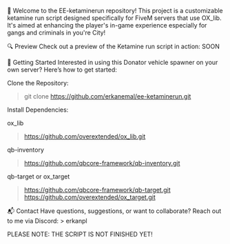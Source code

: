 🌟 Welcome to the EE-ketaminerun repository! This project is a customizable ketamine run script designed specifically for FiveM servers that use OX_lib. It's aimed at enhancing the player's in-game experience especially for gangs and criminals in you're City!

🔍 Preview Check out a preview of the Ketamine run script in action: SOON

🚀 Getting Started Interested in using this Donator vehicle spawner on your own server? Here’s how to get started:

Clone the Repository:

> git clone https://github.com/erkanemal/ee-ketaminerun.git

Install Dependencies:

ox_lib
> https://github.com/overextended/ox_lib.git <br>

qb-inventory
> https://github.com/qbcore-framework/qb-inventory.git <br>

qb-target or ox_target
> https://github.com/qbcore-framework/qb-target.git
> https://github.com/overextended/ox_target.git

📬 Contact Have questions, suggestions, or want to collaborate? Reach out to me via 
Discord: > erkanpl


PLEASE NOTE: THE SCRIPT IS NOT FINISHED YET!
